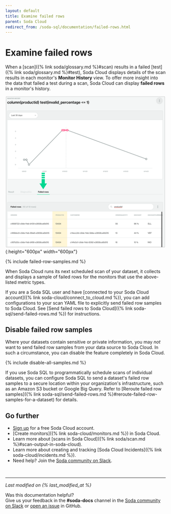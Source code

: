 ```yaml
---
layout: default
title: Examine failed rows
parent: Soda Cloud
redirect_from: /soda-sql/documentation/failed-rows.html
---
```


# Examine failed rows

When a [scan]({% link soda/glossary.md %}#scan) results in a failed [test]({% link soda/glossary.md %}#test), Soda Cloud displays details of the scan results in each monitor's **Monitor History** view. To offer more insight into the data that failed a test during a scan, Soda Cloud can display **failed rows** in a monitor's history. 

![failed-rows](/assets/images/failed-rows.png){:height="600px" width="600px"}

{% include failed-row-samples.md %}

When Soda Cloud runs its next scheduled scan of your dataset, it collects and displays a sample of failed rows for the monitors that use the above-listed metric types.

If you are a Soda SQL user and have [connected to your Soda Cloud account]({% link soda-cloud/connect_to_cloud.md %}), you can add configurations to your scan YAML file to explicitly send failed row samples to Soda Cloud. See [Send failed rows to Soda Cloud]({% link soda-sql/send-failed-rows.md %}) for instructions.

## Disable failed row samples

Where your datasets contain sensitive or private information, you may *not* want to send failed row samples from your data source to Soda Cloud. In such a circumstance, you can disable the feature completely in Soda Cloud.

{% include disable-all-samples.md %}

If you use Soda SQL to programmatically schedule scans of individual datasets, you can configure Soda SQL to send a dataset's failed row samples to a secure location within your organization's infrastructure, such as an Amazon S3 bucket or Google Big Query. Refer to [Reroute failed row samples]({% link soda-sql/send-failed-rows.md %}#reroute-failed-row-samples-for-a-dataset) for details.


## Go further

* <a href="https://cloud.soda.io/signup" target="_blank"> Sign up</a> for a free Soda Cloud account.
* [Create monitors]({% link soda-cloud/monitors.md %}) in Soda Cloud.
* Learn more about [scans in Soda Cloud]({% link soda/scan.md %}#scan-output-in-soda-cloud).
* Learn more about creating and tracking [Soda Cloud Incidents]({% link soda-cloud/incidents.md %}).
* Need help? Join the <a href="http://community.soda.io/slack" target="_blank"> Soda community on Slack</a>.

<br />

---
*Last modified on {% last_modified_at %}*

Was this documentation helpful? <br /> Give us your feedback in the **#soda-docs** channel in the <a href="http://community.soda.io/slack" target="_blank"> Soda community on Slack</a> or <a href="https://github.com/sodadata/docs/issues/new" target="_blank">open an issue</a> in GitHub.